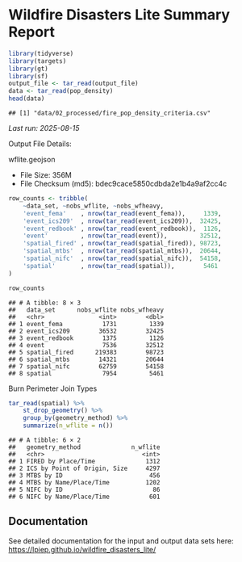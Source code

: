 Wildfire Disasters Lite Summary Report
================

``` r
library(tidyverse)
library(targets)
library(gt)
library(sf)
output_file <- tar_read(output_file)
data <- tar_read(pop_density)
head(data)
```

    ## [1] "data/02_processed/fire_pop_density_criteria.csv"

*Last run: 2025-08-15*

Output File Details:

wflite.geojson

-   File Size: 356M
-   File Checksum (md5): bdec9cace5850cdbda2e1b4a9af2cc4c

``` r
row_counts <- tribble(
    ~data_set, ~nobs_wflite, ~nobs_wfheavy,
    'event_fema'    , nrow(tar_read(event_fema)),     1339,
    'event_ics209'  , nrow(tar_read(event_ics209)),  32425,
    'event_redbook' , nrow(tar_read(event_redbook)),  1126,
    'event'         , nrow(tar_read(event)),         32512, 
    'spatial_fired' , nrow(tar_read(spatial_fired)), 98723,
    'spatial_mtbs'  , nrow(tar_read(spatial_mtbs)),  20644,
    'spatial_nifc'  , nrow(tar_read(spatial_nifc)),  54158,
    'spatial'       , nrow(tar_read(spatial)),        5461
)

row_counts
```

    ## # A tibble: 8 × 3
    ##   data_set      nobs_wflite nobs_wfheavy
    ##   <chr>               <int>        <dbl>
    ## 1 event_fema           1731         1339
    ## 2 event_ics209        36532        32425
    ## 3 event_redbook        1375         1126
    ## 4 event                7536        32512
    ## 5 spatial_fired      219383        98723
    ## 6 spatial_mtbs        14321        20644
    ## 7 spatial_nifc        62759        54158
    ## 8 spatial              7954         5461

Burn Perimeter Join Types

``` r
tar_read(spatial) %>%
    st_drop_geometry() %>% 
    group_by(geometry_method) %>%
    summarize(n_wflite = n())
```

    ## # A tibble: 6 × 2
    ##   geometry_method              n_wflite
    ##   <chr>                           <int>
    ## 1 FIRED by Place/Time              1312
    ## 2 ICS by Point of Origin, Size     4297
    ## 3 MTBS by ID                        456
    ## 4 MTBS by Name/Place/Time          1202
    ## 5 NIFC by ID                         86
    ## 6 NIFC by Name/Place/Time           601

## Documentation

See detailed documentation for the input and output data sets here:
<https://lpiep.github.io/wildfire_disasters_lite/>
